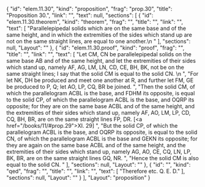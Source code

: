 {
  "id": "elem.11.30",
  "kind": "proposition",
  "frag": "prop.30",
  "title": "Proposition 30.",
  "link": "",
  "text": null,
  "sections": [
    {
      "id": "elem.11.30.theorem",
      "kind": "theorem",
      "frag": "",
      "title": "",
      "link": "",
      "text": [
        "Parallelepipedal solids which are on the same base and of the same height, and in which the extremities of the sides which stand up are not on the same straight lines, are equal to one another.\n       "
      ],
      "sections": null,
      "Layout": ""
    },
    {
      "id": "elem.11.30.proof",
      "kind": "proof",
      "frag": "",
      "title": "",
      "link": "",
      "text": [
        "Let CM, CN be parallelepipedal solids on the same base AB and of the same height, and let the extremities of their sides which stand up, namely AF, AG, LM, LN, CD, CE, BH, BK, not be on the same straight lines; I say that the solid CM is equal to the solid CN. \n      ",
        "For let NK, DH be produced and meet one another at R, and further let FM, GE be produced to P, Q; let AO, LP, CQ, BR be joined. ",
        "Then the solid CM, of which the parallelogram ACBL is the base, and FDHM its opposite, is equal to the solid CP, of which the parallelogram ACBL is the base, and OQRP its opposite; for they are on the same base ACBL and of the same height, and the extremities of their sides which stand up, namely AF, AO, LM, LP, CD, CQ, BH, BR, are on the same straight lines FP, DR. [<a href=\"/books/11/#prop.29\">XI. 29</a>] ",
        "But the solid CP, of which the parallelogram ACBL is the base, and OQRP its opposite, is equal to the solid CN, of which the parallelogram ACBL is the base and GEKN its opposite; for they are again on the same base ACBL and of the same height, and the extremities of their sides which stand up, namely AG, AO, CE, CQ, LN, LP, BK, BR, are on the same straight lines GQ, NR. ",
        "Hence the solid CM is also equal to the solid CN. "
      ],
      "sections": null,
      "Layout": ""
    },
    {
      "id": "",
      "kind": "qed",
      "frag": "",
      "title": "",
      "link": "",
      "text": [
        "Therefore etc. Q. E. D."
      ],
      "sections": null,
      "Layout": ""
    }
  ],
  "Layout": "proposition"
}

